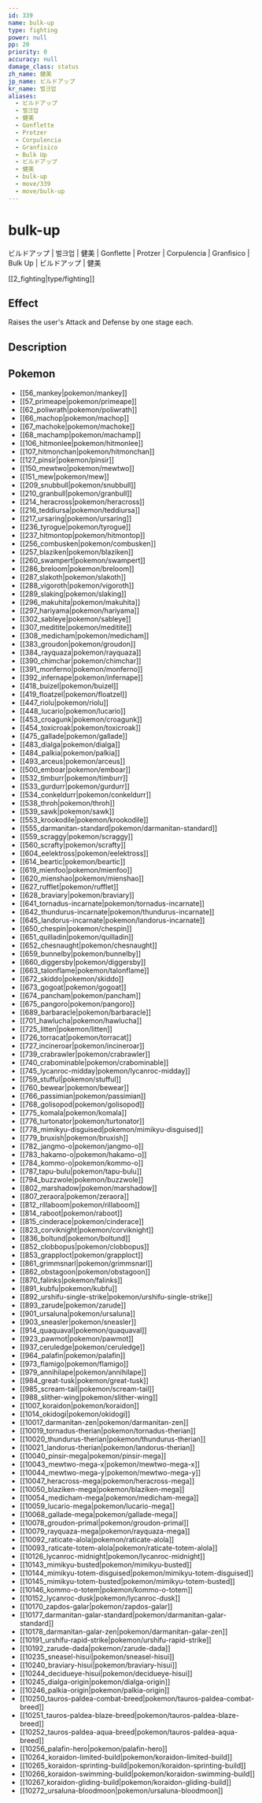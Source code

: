 ```yaml
---
id: 339
name: bulk-up
type: fighting
power: null
pp: 20
priority: 0
accuracy: null
damage_class: status
zh_name: 健美
jp_name: ビルドアップ
kr_name: 벌크업
aliases:
  - ビルドアップ
  - 벌크업
  - 健美
  - Gonflette
  - Protzer
  - Corpulencia
  - Granfisico
  - Bulk Up
  - ビルドアップ
  - 健美
  - bulk-up
  - move/339
  - move/bulk-up
---
```

# bulk-up
    
ビルドアップ | 벌크업 | 健美 | Gonflette | Protzer | Corpulencia | Granfisico | Bulk Up | ビルドアップ | 健美

[[2_fighting|type/fighting]]

## Effect

Raises the user's Attack and Defense by one stage each.

## Description



## Pokemon

- [[56_mankey|pokemon/mankey]]
- [[57_primeape|pokemon/primeape]]
- [[62_poliwrath|pokemon/poliwrath]]
- [[66_machop|pokemon/machop]]
- [[67_machoke|pokemon/machoke]]
- [[68_machamp|pokemon/machamp]]
- [[106_hitmonlee|pokemon/hitmonlee]]
- [[107_hitmonchan|pokemon/hitmonchan]]
- [[127_pinsir|pokemon/pinsir]]
- [[150_mewtwo|pokemon/mewtwo]]
- [[151_mew|pokemon/mew]]
- [[209_snubbull|pokemon/snubbull]]
- [[210_granbull|pokemon/granbull]]
- [[214_heracross|pokemon/heracross]]
- [[216_teddiursa|pokemon/teddiursa]]
- [[217_ursaring|pokemon/ursaring]]
- [[236_tyrogue|pokemon/tyrogue]]
- [[237_hitmontop|pokemon/hitmontop]]
- [[256_combusken|pokemon/combusken]]
- [[257_blaziken|pokemon/blaziken]]
- [[260_swampert|pokemon/swampert]]
- [[286_breloom|pokemon/breloom]]
- [[287_slakoth|pokemon/slakoth]]
- [[288_vigoroth|pokemon/vigoroth]]
- [[289_slaking|pokemon/slaking]]
- [[296_makuhita|pokemon/makuhita]]
- [[297_hariyama|pokemon/hariyama]]
- [[302_sableye|pokemon/sableye]]
- [[307_meditite|pokemon/meditite]]
- [[308_medicham|pokemon/medicham]]
- [[383_groudon|pokemon/groudon]]
- [[384_rayquaza|pokemon/rayquaza]]
- [[390_chimchar|pokemon/chimchar]]
- [[391_monferno|pokemon/monferno]]
- [[392_infernape|pokemon/infernape]]
- [[418_buizel|pokemon/buizel]]
- [[419_floatzel|pokemon/floatzel]]
- [[447_riolu|pokemon/riolu]]
- [[448_lucario|pokemon/lucario]]
- [[453_croagunk|pokemon/croagunk]]
- [[454_toxicroak|pokemon/toxicroak]]
- [[475_gallade|pokemon/gallade]]
- [[483_dialga|pokemon/dialga]]
- [[484_palkia|pokemon/palkia]]
- [[493_arceus|pokemon/arceus]]
- [[500_emboar|pokemon/emboar]]
- [[532_timburr|pokemon/timburr]]
- [[533_gurdurr|pokemon/gurdurr]]
- [[534_conkeldurr|pokemon/conkeldurr]]
- [[538_throh|pokemon/throh]]
- [[539_sawk|pokemon/sawk]]
- [[553_krookodile|pokemon/krookodile]]
- [[555_darmanitan-standard|pokemon/darmanitan-standard]]
- [[559_scraggy|pokemon/scraggy]]
- [[560_scrafty|pokemon/scrafty]]
- [[604_eelektross|pokemon/eelektross]]
- [[614_beartic|pokemon/beartic]]
- [[619_mienfoo|pokemon/mienfoo]]
- [[620_mienshao|pokemon/mienshao]]
- [[627_rufflet|pokemon/rufflet]]
- [[628_braviary|pokemon/braviary]]
- [[641_tornadus-incarnate|pokemon/tornadus-incarnate]]
- [[642_thundurus-incarnate|pokemon/thundurus-incarnate]]
- [[645_landorus-incarnate|pokemon/landorus-incarnate]]
- [[650_chespin|pokemon/chespin]]
- [[651_quilladin|pokemon/quilladin]]
- [[652_chesnaught|pokemon/chesnaught]]
- [[659_bunnelby|pokemon/bunnelby]]
- [[660_diggersby|pokemon/diggersby]]
- [[663_talonflame|pokemon/talonflame]]
- [[672_skiddo|pokemon/skiddo]]
- [[673_gogoat|pokemon/gogoat]]
- [[674_pancham|pokemon/pancham]]
- [[675_pangoro|pokemon/pangoro]]
- [[689_barbaracle|pokemon/barbaracle]]
- [[701_hawlucha|pokemon/hawlucha]]
- [[725_litten|pokemon/litten]]
- [[726_torracat|pokemon/torracat]]
- [[727_incineroar|pokemon/incineroar]]
- [[739_crabrawler|pokemon/crabrawler]]
- [[740_crabominable|pokemon/crabominable]]
- [[745_lycanroc-midday|pokemon/lycanroc-midday]]
- [[759_stufful|pokemon/stufful]]
- [[760_bewear|pokemon/bewear]]
- [[766_passimian|pokemon/passimian]]
- [[768_golisopod|pokemon/golisopod]]
- [[775_komala|pokemon/komala]]
- [[776_turtonator|pokemon/turtonator]]
- [[778_mimikyu-disguised|pokemon/mimikyu-disguised]]
- [[779_bruxish|pokemon/bruxish]]
- [[782_jangmo-o|pokemon/jangmo-o]]
- [[783_hakamo-o|pokemon/hakamo-o]]
- [[784_kommo-o|pokemon/kommo-o]]
- [[787_tapu-bulu|pokemon/tapu-bulu]]
- [[794_buzzwole|pokemon/buzzwole]]
- [[802_marshadow|pokemon/marshadow]]
- [[807_zeraora|pokemon/zeraora]]
- [[812_rillaboom|pokemon/rillaboom]]
- [[814_raboot|pokemon/raboot]]
- [[815_cinderace|pokemon/cinderace]]
- [[823_corviknight|pokemon/corviknight]]
- [[836_boltund|pokemon/boltund]]
- [[852_clobbopus|pokemon/clobbopus]]
- [[853_grapploct|pokemon/grapploct]]
- [[861_grimmsnarl|pokemon/grimmsnarl]]
- [[862_obstagoon|pokemon/obstagoon]]
- [[870_falinks|pokemon/falinks]]
- [[891_kubfu|pokemon/kubfu]]
- [[892_urshifu-single-strike|pokemon/urshifu-single-strike]]
- [[893_zarude|pokemon/zarude]]
- [[901_ursaluna|pokemon/ursaluna]]
- [[903_sneasler|pokemon/sneasler]]
- [[914_quaquaval|pokemon/quaquaval]]
- [[923_pawmot|pokemon/pawmot]]
- [[937_ceruledge|pokemon/ceruledge]]
- [[964_palafin|pokemon/palafin]]
- [[973_flamigo|pokemon/flamigo]]
- [[979_annihilape|pokemon/annihilape]]
- [[984_great-tusk|pokemon/great-tusk]]
- [[985_scream-tail|pokemon/scream-tail]]
- [[988_slither-wing|pokemon/slither-wing]]
- [[1007_koraidon|pokemon/koraidon]]
- [[1014_okidogi|pokemon/okidogi]]
- [[10017_darmanitan-zen|pokemon/darmanitan-zen]]
- [[10019_tornadus-therian|pokemon/tornadus-therian]]
- [[10020_thundurus-therian|pokemon/thundurus-therian]]
- [[10021_landorus-therian|pokemon/landorus-therian]]
- [[10040_pinsir-mega|pokemon/pinsir-mega]]
- [[10043_mewtwo-mega-x|pokemon/mewtwo-mega-x]]
- [[10044_mewtwo-mega-y|pokemon/mewtwo-mega-y]]
- [[10047_heracross-mega|pokemon/heracross-mega]]
- [[10050_blaziken-mega|pokemon/blaziken-mega]]
- [[10054_medicham-mega|pokemon/medicham-mega]]
- [[10059_lucario-mega|pokemon/lucario-mega]]
- [[10068_gallade-mega|pokemon/gallade-mega]]
- [[10078_groudon-primal|pokemon/groudon-primal]]
- [[10079_rayquaza-mega|pokemon/rayquaza-mega]]
- [[10092_raticate-alola|pokemon/raticate-alola]]
- [[10093_raticate-totem-alola|pokemon/raticate-totem-alola]]
- [[10126_lycanroc-midnight|pokemon/lycanroc-midnight]]
- [[10143_mimikyu-busted|pokemon/mimikyu-busted]]
- [[10144_mimikyu-totem-disguised|pokemon/mimikyu-totem-disguised]]
- [[10145_mimikyu-totem-busted|pokemon/mimikyu-totem-busted]]
- [[10146_kommo-o-totem|pokemon/kommo-o-totem]]
- [[10152_lycanroc-dusk|pokemon/lycanroc-dusk]]
- [[10170_zapdos-galar|pokemon/zapdos-galar]]
- [[10177_darmanitan-galar-standard|pokemon/darmanitan-galar-standard]]
- [[10178_darmanitan-galar-zen|pokemon/darmanitan-galar-zen]]
- [[10191_urshifu-rapid-strike|pokemon/urshifu-rapid-strike]]
- [[10192_zarude-dada|pokemon/zarude-dada]]
- [[10235_sneasel-hisui|pokemon/sneasel-hisui]]
- [[10240_braviary-hisui|pokemon/braviary-hisui]]
- [[10244_decidueye-hisui|pokemon/decidueye-hisui]]
- [[10245_dialga-origin|pokemon/dialga-origin]]
- [[10246_palkia-origin|pokemon/palkia-origin]]
- [[10250_tauros-paldea-combat-breed|pokemon/tauros-paldea-combat-breed]]
- [[10251_tauros-paldea-blaze-breed|pokemon/tauros-paldea-blaze-breed]]
- [[10252_tauros-paldea-aqua-breed|pokemon/tauros-paldea-aqua-breed]]
- [[10256_palafin-hero|pokemon/palafin-hero]]
- [[10264_koraidon-limited-build|pokemon/koraidon-limited-build]]
- [[10265_koraidon-sprinting-build|pokemon/koraidon-sprinting-build]]
- [[10266_koraidon-swimming-build|pokemon/koraidon-swimming-build]]
- [[10267_koraidon-gliding-build|pokemon/koraidon-gliding-build]]
- [[10272_ursaluna-bloodmoon|pokemon/ursaluna-bloodmoon]]

